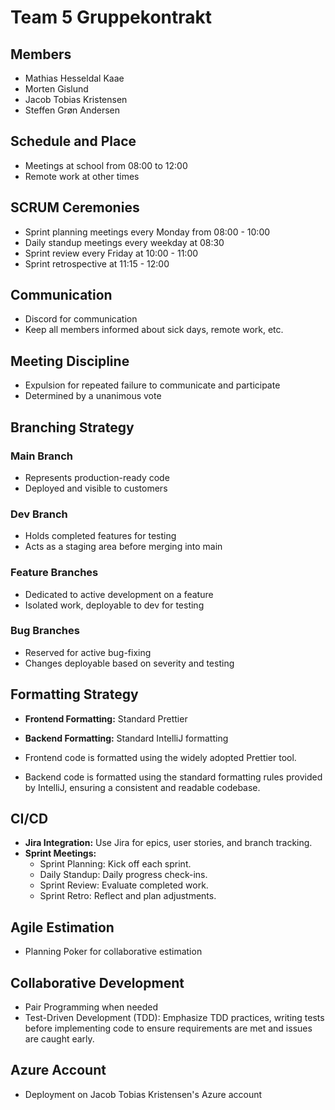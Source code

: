 # Team 5 Gruppekontrakt

## Members

- Mathias Hesseldal Kaae
- Morten Gislund
- Jacob Tobias Kristensen
- Steffen Grøn Andersen

## Schedule and Place

- Meetings at school from 08:00 to 12:00
- Remote work at other times

## SCRUM Ceremonies

- Sprint planning meetings every Monday from 08:00 - 10:00
- Daily standup meetings every weekday at 08:30
- Sprint review every Friday at 10:00 - 11:00
- Sprint retrospective at 11:15 - 12:00

## Communication

- Discord for communication
- Keep all members informed about sick days, remote work, etc.

## Meeting Discipline

- Expulsion for repeated failure to communicate and participate
- Determined by a unanimous vote

## Branching Strategy

### Main Branch

- Represents production-ready code
- Deployed and visible to customers

### Dev Branch

- Holds completed features for testing
- Acts as a staging area before merging into main

### Feature Branches

- Dedicated to active development on a feature
- Isolated work, deployable to dev for testing

### Bug Branches

- Reserved for active bug-fixing
- Changes deployable based on severity and testing

## Formatting Strategy

- **Frontend Formatting:** Standard Prettier
- **Backend Formatting:** Standard IntelliJ formatting

- Frontend code is formatted using the widely adopted Prettier tool.
- Backend code is formatted using the standard formatting rules provided by IntelliJ, ensuring a consistent and readable codebase.

## CI/CD

- **Jira Integration:** Use Jira for epics, user stories, and branch tracking.
- **Sprint Meetings:**
  - Sprint Planning: Kick off each sprint.
  - Daily Standup: Daily progress check-ins.
  - Sprint Review: Evaluate completed work.
  - Sprint Retro: Reflect and plan adjustments.

## Agile Estimation

- Planning Poker for collaborative estimation

## Collaborative Development

- Pair Programming when needed
- Test-Driven Development (TDD): Emphasize TDD practices, writing tests before implementing code to ensure requirements are met and issues are caught early.

## Azure Account

- Deployment on Jacob Tobias Kristensen's Azure account
